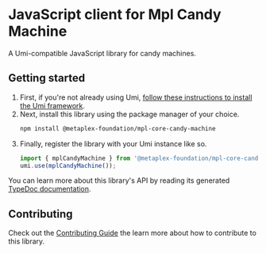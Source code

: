 # JavaScript client for Mpl Candy Machine

A Umi-compatible JavaScript library for candy machines.

## Getting started

1. First, if you're not already using Umi, [follow these instructions to install the Umi framework](https://github.com/metaplex-foundation/umi/blob/main/docs/installation.md).
2. Next, install this library using the package manager of your choice.
   ```sh
   npm install @metaplex-foundation/mpl-core-candy-machine
   ```
2. Finally, register the library with your Umi instance like so.
   ```ts
   import { mplCandyMachine } from '@metaplex-foundation/mpl-core-candy-machine';
   umi.use(mplCandyMachine());
   ```

You can learn more about this library's API by reading its generated [TypeDoc documentation](https://mpl-candy-machine-js-docs.vercel.app).

## Contributing

Check out the [Contributing Guide](./CONTRIBUTING.md) the learn more about how to contribute to this library.
